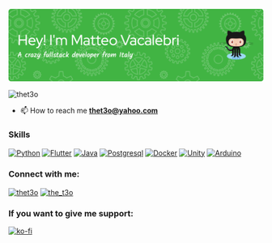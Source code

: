 ![Header](./github-header-image.png)

<p align="left"> <img src="https://komarev.com/ghpvc/?username=thet3o&label=Profile%20views&color=0e75b6&style=flat" alt="thet3o" /> </p>

- 📫 How to reach me **thet3o@yahoo.com**

<h3 align="left">Skills</h3>
<p align="left">
<a href="https://python.org/" target="blank"><img align="center" src="https://cdn.jsdelivr.net/gh/devicons/devicon/icons/python/python-original.svg" alt="Python" height="50" width="40" /></a>
<a href="https://flutter.dev/" target="blank"><img align="center" src="https://cdn.jsdelivr.net/gh/devicons/devicon/icons/flutter/flutter-original.svg" alt="Flutter" height="30" width="40" /></a>
<a href="" target="blank"><img align="center" src="https://cdn.jsdelivr.net/gh/devicons/devicon/icons/java/java-original.svg" alt="Java" height="40" width="50" /></a>
<a href="https://www.postgresql.org/" target="blank"><img align="center" src="https://cdn.jsdelivr.net/gh/devicons/devicon/icons/postgresql/postgresql-original.svg" alt="Postgresql" height="40" width="50" /></a>
<a href="https://www.docker.com/" target="blank"><img align="center" src="https://cdn.jsdelivr.net/gh/devicons/devicon/icons/docker/docker-original.svg" alt="Docker" height="80" width="50" /></a>
<a href="https://www.unity.com/" target="blank"><img align="center" src="https://cdn.jsdelivr.net/gh/devicons/devicon/icons/unity/unity-original.svg" alt="Unity" height="80" width="50" /></a>
<a href="https://www.arduino.cc/" target="blank"><img align="center" src="https://cdn.jsdelivr.net/gh/devicons/devicon/icons/arduino/arduino-original.svg" alt="Arduino" height="80" width="50" /></a>
</p>

<h3 align="left">Connect with me:</h3>
<p align="left">
<a href="https://dev.to/thet3o" target="blank"><img align="center" src="https://cdn.jsdelivr.net/npm/simple-icons@3.0.1/icons/dev-dot-to.svg" alt="thet3o" height="30" width="40" /></a>
<a href="https://instagram.com/the_t3o" target="blank"><img align="center" src="https://raw.githubusercontent.com/rahuldkjain/github-profile-readme-generator/master/src/images/icons/Social/instagram.svg" alt="the_t3o" height="30" width="40" /></a>
</p>

<h3 align="left">If you want to give me support:</h3>

[![ko-fi](https://ko-fi.com/img/githubbutton_sm.svg)](https://ko-fi.com/I3I7789IR)
